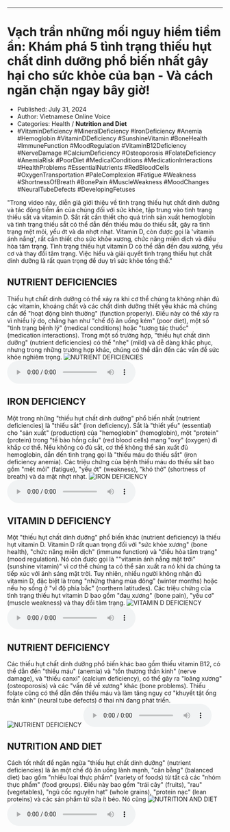 
---

# Vạch trần những mối nguy hiểm tiềm ẩn: Khám phá 5 tình trạng thiếu hụt chất dinh dưỡng phổ biến nhất gây hại cho sức khỏe của bạn - Và cách ngăn chặn ngay bây giờ!

- Published: July 31, 2024
- Author: Vietnamese Online Voice
- Categories: Health / **Nutrition and Diet**
- #VitaminDeficiency #MineralDeficiency #IronDeficiency #Anemia #Hemoglobin #VitaminDDeficiency #SunshineVitamin #BoneHealth #ImmuneFunction #MoodRegulation #VitaminB12Deficiency #NerveDamage #CalciumDeficiency #Osteoporosis #FolateDeficiency #AnemiaRisk #PoorDiet #MedicalConditions #MedicationInteractions #HealthProblems #EssentialNutrients #RedBloodCells #OxygenTransportation #PaleComplexion #Fatigue #Weakness #ShortnessOfBreath #BonePain #MuscleWeakness #MoodChanges #NeuralTubeDefects #DevelopingFetuses

"Trong video này, diễn giả giới thiệu về tình trạng thiếu hụt chất dinh dưỡng và tác động tiềm ẩn của chúng đối với sức khỏe, tập trung vào tình trạng thiếu sắt và vitamin D. Sắt rất cần thiết cho quá trình sản xuất hemoglobin và tình trạng thiếu sắt có thể dẫn đến thiếu máu do thiếu sắt, gây ra tình trạng mệt mỏi, yếu ớt và da nhợt nhạt. Vitamin D, còn được gọi là 'vitamin ánh nắng', rất cần thiết cho sức khỏe xương, chức năng miễn dịch và điều hòa tâm trạng. Tình trạng thiếu hụt vitamin D có thể dẫn đến đau xương, yếu cơ và thay đổi tâm trạng. Việc hiểu và giải quyết tình trạng thiếu hụt chất dinh dưỡng là rất quan trọng để duy trì sức khỏe tổng thể."


## NUTRIENT DEFICIENCIES

Thiếu hụt chất dinh dưỡng có thể xảy ra khi cơ thể chúng ta không nhận đủ các vitamin, khoáng chất và các chất dinh dưỡng thiết yếu khác mà chúng cần để "hoạt động bình thường" (function properly). Điều này có thể xảy ra vì nhiều lý do, chẳng hạn như "chế độ ăn uống kém" (poor diet), một số "tình trạng bệnh lý" (medical conditions) hoặc "tương tác thuốc" (medication interactions). Trong một số trường hợp, "thiếu hụt chất dinh dưỡng" (nutrient deficiencies) có thể "nhẹ" (mild) và dễ dàng khắc phục, nhưng trong những trường hợp khác, chúng có thể dẫn đến các vấn đề sức khỏe nghiêm trọng.
![NUTRIENT DEFICIENCIES](https://http-archiver-apis-production-80.schnworks.com/storage/images/transitions/2024-07-31/transition-17726511136-Montserrat-ExtraBold-4A148C.jpg)
<audio controls>
    <source src="https://http-archiver-apis-production-80.schnworks.com/storage/storage/audio/file-25690539133.mp3" type="audio/mpeg">
</audio>



## IRON DEFICIENCY

Một trong những "thiếu hụt chất dinh dưỡng" phổ biến nhất (nutrient deficiencies) là "thiếu sắt" (iron deficiency). Sắt là "thiết yếu" (essential) cho "sản xuất" (production) của "hemoglobin" (hemoglobin), một "protein" (protein) trong "tế bào hồng cầu" (red blood cells) mang "oxy" (oxygen) đi khắp cơ thể. Nếu không có đủ sắt, cơ thể không thể sản xuất đủ hemoglobin, dẫn đến tình trạng gọi là "thiếu máu do thiếu sắt" (iron deficiency anemia). Các triệu chứng của bệnh thiếu máu do thiếu sắt bao gồm "mệt mỏi" (fatigue), "yếu ớt" (weakness), "khó thở" (shortness of breath) và da mặt nhợt nhạt.
![IRON DEFICIENCY](https://http-archiver-apis-production-80.schnworks.com/storage/images/transitions/2024-07-31/transition--11185175928-Montserrat-Medium-283593.jpg)
<audio controls>
    <source src="https://http-archiver-apis-production-80.schnworks.com/storage/storage/audio/file-17324235902.mp3" type="audio/mpeg">
</audio>



## VITAMIN D DEFICIENCY

Một "thiếu hụt chất dinh dưỡng" phổ biến khác (nutrient deficiency) là thiếu hụt vitamin D. Vitamin D rất quan trọng đối với "sức khỏe xương" (bone health), "chức năng miễn dịch" (immune function) và "điều hòa tâm trạng" (mood regulation). Nó còn được gọi là ""vitamin ánh nắng mặt trời" (sunshine vitamin)" vì cơ thể chúng ta có thể sản xuất ra nó khi da chúng ta tiếp xúc với ánh sáng mặt trời. Tuy nhiên, nhiều người không nhận đủ vitamin D, đặc biệt là trong "những tháng mùa đông" (winter months) hoặc nếu họ sống ở "vĩ độ phía bắc" (northern latitudes). Các triệu chứng của tình trạng thiếu hụt vitamin D bao gồm "đau xương" (bone pain), "yếu cơ" (muscle weakness) và thay đổi tâm trạng.
![VITAMIN D DEFICIENCY](https://http-archiver-apis-production-80.schnworks.com/storage/images/transitions/2024-07-31/transition-39644193140-Montserrat-SemiBold-880E4F.jpg)
<audio controls>
    <source src="https://http-archiver-apis-production-80.schnworks.com/storage/storage/audio/file-10418537252.mp3" type="audio/mpeg">
</audio>



## NUTRIENT DEFICIENCY

Các thiếu hụt chất dinh dưỡng phổ biến khác bao gồm thiếu vitamin B12, có thể dẫn đến "thiếu máu" (anemia) và "tổn thương thần kinh" (nerve damage), và "thiếu canxi" (calcium deficiency), có thể gây ra "loãng xương" (osteoporosis) và các "vấn đề về xương" khác (bone problems). Thiếu folate cũng có thể dẫn đến thiếu máu và làm tăng nguy cơ "khuyết tật ống thần kinh" (neural tube defects) ở thai nhi đang phát triển.
![NUTRIENT DEFICIENCY](https://http-archiver-apis-production-80.schnworks.com/storage/images/transitions/2024-07-31/transition-5581296218-Montserrat-ExtraBold-1A237E.jpg)
<audio controls>
    <source src="https://http-archiver-apis-production-80.schnworks.com/storage/storage/audio/file-11900404376.mp3" type="audio/mpeg">
</audio>



## NUTRITION AND DIET

Cách tốt nhất để ngăn ngừa "thiếu hụt chất dinh dưỡng" (nutrient deficiencies) là ăn một chế độ ăn uống lành mạnh, "cân bằng" (balanced diet) bao gồm "nhiều loại thực phẩm" (variety of foods) từ tất cả các "nhóm thực phẩm" (food groups). Điều này bao gồm "trái cây" (fruits), "rau" (vegetables), "ngũ cốc nguyên hạt" (whole grains), "protein nạc" (lean proteins) và các sản phẩm từ sữa ít béo. Nó cũng
![NUTRITION AND DIET](https://http-archiver-apis-production-80.schnworks.com/storage/images/transitions/2024-07-31/transition-2453343529-Montserrat-ExtraBold-1A237E.jpg)
<audio controls>
    <source src="https://http-archiver-apis-production-80.schnworks.com/storage/storage/audio/file-44794765367.mp3" type="audio/mpeg">
</audio>

